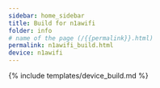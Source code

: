 ```yaml
---
sidebar: home_sidebar
title: Build for n1awifi
folder: info
# name of the page (/{{permalink}}.html)
permalink: n1awifi_build.html
device: n1awifi
---
```

{% include templates/device_build.md %}